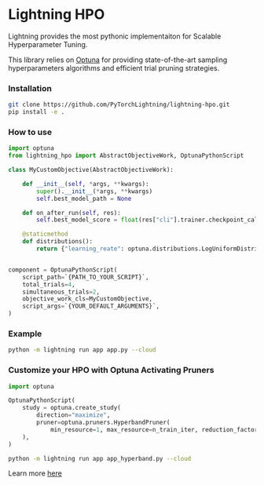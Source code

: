 # Lightning HPO

Lightning provides the most pythonic implementaiton for Scalable Hyperparameter Tuning.

This library relies on [Optuna](https://optuna.readthedocs.io/en/stable/) for providing state-of-the-art sampling hyperparameters algorithms and efficient trial pruning strategies.

### Installation

```bash
git clone https://github.com/PyTorchLightning/lightning-hpo.git
pip install -e .
```

### How to use


```py
import optuna
from lightning_hpo import AbstractObjectiveWork, OptunaPythonScript

class MyCustomObjective(AbstractObjectiveWork):

    def __init__(self, *args, **kwargs):
        super().__init__(*args, **kwargs)
        self.best_model_path = None

    def on_after_run(self, res):
        self.best_model_score = float(res["cli"].trainer.checkpoint_callback.best_model_score)

    @staticmethod
    def distributions():
        return {"learning_reate": optuna.distributions.LogUniformDistribution(0.0001, 0.1)}


component = OptunaPythonScript(
    script_path=`{PATH_TO_YOUR_SCRIPT}`,
    total_trials=4,
    simultaneous_trials=2,
    objective_work_cls=MyCustomObjective,
    script_args=`{YOUR_DEFAULT_ARGUMENTS}`,
)
```

### Example

```bash
python -m lightning run app app.py --cloud
```


### Customize your HPO with Optuna Activating Pruners

```python
import optuna

OptunaPythonScript(
    study = optuna.create_study(
        direction="maximize",
        pruner=optuna.pruners.HyperbandPruner(
            min_resource=1, max_resource=n_train_iter, reduction_factor=3
    ),
)
```

```bash
python -m lightning run app app_hyperband.py --cloud
```

Learn more [here](https://optuna.readthedocs.io/en/stable/tutorial/10_key_features/003_efficient_optimization_algorithms.html?highlight=hyperband#activating-pruners)
